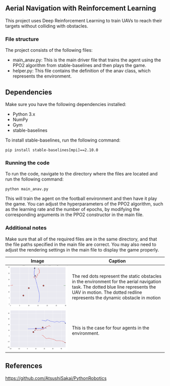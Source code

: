 ## Aerial Navigation with Reinforcement Learning

This project uses Deep Reinforcement Learning to train UAVs to reach their targets without colliding with obstacles. 
### File structure

The project consists of the following files:

* main_anav.py: This is the main driver file that trains the agent using the PPO2 algorithm from stable-baselines and then plays the game.
* helper.py: This file contains the definition of the anav class, which represents the environment.

## Dependencies

Make sure you have the following dependencies installed:

* Python 3.x
* NumPy
* Gym
* stable-baselines

To install stable-baselines, run the following command:

```
pip install stable-baselines[mpi]==2.10.0
```

### Running the code

To run the code, navigate to the directory where the files are located and run the following command:

```
python main_anav.py
```

This will train the agent on the football environment and then have it play the game. You can adjust the hyperparameters of the PPO2 algorithm, such as the learning rate and the number of epochs, by modifying the corresponding arguments in the PPO2 constructor in the main file.


### Additional notes

Make sure that all of the required files are in the same directory, and that the file paths specified in the main file are correct. You may also need to adjust the rendering settings in the main file to display the game properly.


| Image                                                                | Caption                                                                |
|----------------------------------------------------------------------|------------------------------------------------------------------------|
|![The red dots represent the static obstacles](https://github.com/Aravind-11/Aerial-Navigation/blob/main/Screenshot%202021-11-20%20at%209.06.40%20PM.png)|The red dots represent the static obstacles in the environment for the aerial navigation task. The dotted blue line represents the UAV in motion. The dotted redline represents the dynamic obstacle in motion|
| ![The red dots represent the static obstacles](https://github.com/Aravind-11/Aerial-Navigation/blob/main/Screenshot%202022-12-28%20at%204.33.08%20PM.png) |This is the case for four agents in the environment. |









## References
  
https://github.com/AtsushiSakai/PythonRobotics

